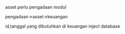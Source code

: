 asset perlu pengadaan modul

pengadaan->asset->keuangan

id,tanggal yang dibutuhkan di keuangan inject database